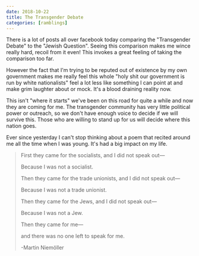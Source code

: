```yaml
---
date: 2018-10-22
title: The Transgender Debate
categories: [ramblings]
---
```


There is a lot of posts all over facebook today comparing the "Transgender Debate" to the "Jewish Question". Seeing this comparison makes me wince really hard, recoil from it even! This invokes a great feeling of taking the comparison too far.

However the fact that I'm trying to be reputed out of existence by my own government makes me really feel this whole "holy shit our government is run by white nationalists" feel a lot less like something I can point at and make grim laughter about or mock. It's a blood draining reality now.

This isn't "where it starts" we've been on this road for quite a while and now they are coming for me. The transgender community has very little political power or outreach, so we don't have enough voice to decide if we will survive this. Those who are willing to stand up for us will decide where this nation goes.

Ever since yesterday I can't stop thinking about a poem that recited around me all the time when I was young. It's had a big impact on my life.

> First they came for the socialists, and I did not speak out—
>
> Because I was not a socialist.
>
> Then they came for the trade unionists, and I did not speak out—
>
> Because I was not a trade unionist.
>
> Then they came for the Jews, and I did not speak out—
>
> Because I was not a Jew.
>
> Then they came for me—
>
> and there was no one left to speak for me.
>
> -Martin Niemöller

